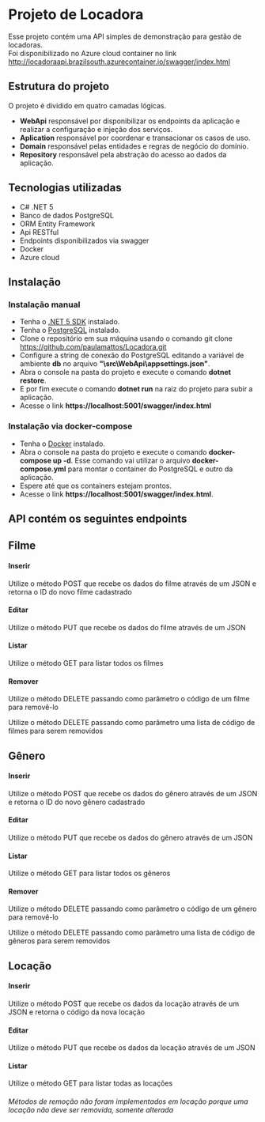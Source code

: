 # Projeto de Locadora

Esse projeto contém uma API simples de demonstração para gestão de locadoras.<br/>
Foi disponibilizado no Azure cloud container no link http://locadoraapi.brazilsouth.azurecontainer.io/swagger/index.html

## Estrutura do projeto

O projeto é dividido em quatro camadas lógicas.
* **WebApi** responsável por disponibilizar os endpoints da aplicação e realizar a configuração e injeção dos serviços.
* **Aplication** responsável por coordenar e transacionar os casos de uso.
* **Domain** responsável pelas entidades e regras de negócio do domínio.
* **Repository** responsável pela abstração do acesso ao dados da aplicação.

##  Tecnologias utilizadas

* C# .NET 5
* Banco de dados PostgreSQL
* ORM Entity Framework
* Api RESTful
* Endpoints disponibilizados via swagger
* Docker 
* Azure cloud

## Instalação

### Instalação manual

* Tenha o [.NET 5 SDK](https://dotnet.microsoft.com/download/dotnet/5.0) instalado.
* Tenha o [PostgreSQL](https://www.postgresql.org/) instalado.
* Clone o repositório em sua máquina usando o comando git clone https://github.com/paulamattos/Locadora.git
* Configure a string de conexão do PostgreSQL editando a variável de ambiente **db** no arquivo **"\src\WebApi\appsettings.json"**.
* Abra o console na pasta do projeto e execute o comando **dotnet restore**.
* E por fim execute o comando **dotnet run** na raiz do projeto para subir a aplicação.
* Acesse o link **https://localhost:5001/swagger/index.html**

### Instalação via docker-compose

* Tenha o [Docker](https://www.docker.com/) instalado.
* Abra o console na pasta do projeto e execute o comando **docker-compose up -d**. Esse comando vai utilizar o arquivo **docker-compose.yml** para montar o container do PostgreSQL e outro da aplicação.
* Espere até que os containers estejam prontos.
* Acesse o link **https://localhost:5001/swagger/index.html**.

## API contém os seguintes endpoints

## Filme
#### Inserir   
Utilize o método POST que recebe os dados do filme através de um JSON e retorna o ID do novo filme cadastrado

#### Editar
Utilize o método PUT que recebe os dados do filme através de um JSON

#### Listar
Utilize o método GET para listar todos os filmes

#### Remover
Utilize o método DELETE passando como parâmetro o código de um filme para removê-lo

Utilize o método DELETE passando como parâmetro uma lista de código de filmes para serem removidos

## Gênero
#### Inserir   
Utilize o método POST que recebe os dados do gênero através de um JSON e retorna o ID do novo gênero cadastrado

#### Editar
Utilize o método PUT que recebe os dados do gênero através de um JSON

#### Listar
Utilize o método GET para listar todos os gêneros

#### Remover
Utilize o método DELETE passando como parâmetro o código de um gênero para removê-lo

Utilize o método DELETE passando como parâmetro uma lista de código de gêneros para serem removidos

## Locação
#### Inserir
Utilize o método POST que recebe os dados da locação através de um JSON e retorna o código da nova locação

#### Editar
Utilize o método PUT que recebe os dados da locação através de um JSON

#### Listar
Utilize o método GET para listar todas as locações

###### *Métodos de remoção não foram implementados em locação porque uma locação não deve ser removida, somente alterada*
